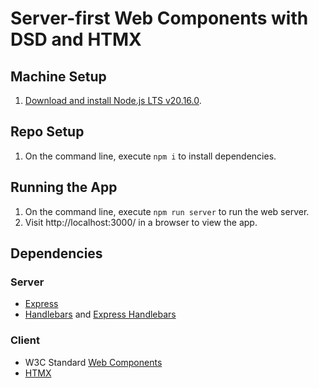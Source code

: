 # Server-first Web Components with DSD and HTMX

## Machine Setup

1. [Download and install Node.js LTS v20.16.0](https://nodejs.org/en/download/package-manager).

## Repo Setup

1. On the command line, execute `npm i` to install dependencies.

## Running the App

1. On the command line, execute `npm run server` to run the web server.
2. Visit http://localhost:3000/ in a browser to view the app.

## Dependencies

### Server

* [Express](https://expressjs.com/)
* [Handlebars](https://handlebarsjs.com/) and [Express Handlebars](https://www.npmjs.com/package/express-handlebars)

### Client

* W3C Standard [Web Components](https://bluespire.com/p/web-component-engineering)
* [HTMX](https://htmx.org/)